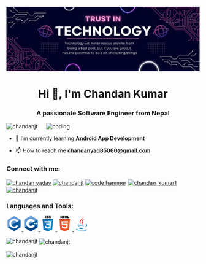 
![logo](https://github.com/chandanjt/chandanjt/blob/main/4.jpg)
<h1 align="center">Hi 👋, I'm Chandan Kumar</h1>
<h3 align="center">A passionate Software Engineer from Nepal</h3>
<img align="right"alt="coding"width="400"src="https://cdn.dribbble.com/users/1019864/screenshots/3079099/codeloop.gif">

<p align="left"> <img src="https://komarev.com/ghpvc/?username=chandanjt&label=Profile%20views&color=0e75b6&style=flat" alt="chandanjt" /> </p>

- 🌱 I’m currently learning **Android App Development**

- 📫 How to reach me **chandanyad85060@gmail.com**

<h3 align="left">Connect with me:</h3>
<p align="left">
<a href="https://linkedin.com/in/chandan yadav" target="blank"><img align="center" src="https://raw.githubusercontent.com/rahuldkjain/github-profile-readme-generator/master/src/images/icons/Social/linked-in-alt.svg" alt="chandan yadav" height="30" width="40" /></a>
<a href="https://fb.com/chandanjt" target="blank"><img align="center" src="https://raw.githubusercontent.com/rahuldkjain/github-profile-readme-generator/master/src/images/icons/Social/facebook.svg" alt="chandanjt" height="30" width="40" /></a>
<a href="https://www.youtube.com/@codehammer" target="blank"><img align="center" src="https://raw.githubusercontent.com/rahuldkjain/github-profile-readme-generator/master/src/images/icons/Social/youtube.svg" alt="code hammer" height="30" width="40" /></a>
<a href="https://www.leetcode.com/chandan_kumar1" target="blank"><img align="center" src="https://raw.githubusercontent.com/rahuldkjain/github-profile-readme-generator/master/src/images/icons/Social/leet-code.svg" alt="chandan_kumar1" height="30" width="40" /></a>
<a href="https://auth.geeksforgeeks.org/user/chandanjt" target="blank"><img align="center" src="https://raw.githubusercontent.com/rahuldkjain/github-profile-readme-generator/master/src/images/icons/Social/geeks-for-geeks.svg" alt="chandanjt" height="30" width="40" /></a>
</p>

<h3 align="left">Languages and Tools:</h3>
<p align="left"> <a href="https://www.cprogramming.com/" target="_blank" rel="noreferrer"> <img src="https://raw.githubusercontent.com/devicons/devicon/master/icons/c/c-original.svg" alt="c" width="40" height="40"/> </a> <a href="https://www.w3schools.com/cpp/" target="_blank" rel="noreferrer"> <img src="https://raw.githubusercontent.com/devicons/devicon/master/icons/cplusplus/cplusplus-original.svg" alt="cplusplus" width="40" height="40"/> </a> <a href="https://www.w3schools.com/css/" target="_blank" rel="noreferrer"> <img src="https://raw.githubusercontent.com/devicons/devicon/master/icons/css3/css3-original-wordmark.svg" alt="css3" width="40" height="40"/> </a> <a href="https://www.w3.org/html/" target="_blank" rel="noreferrer"> <img src="https://raw.githubusercontent.com/devicons/devicon/master/icons/html5/html5-original-wordmark.svg" alt="html5" width="40" height="40"/> </a> <a href="https://www.java.com" target="_blank" rel="noreferrer"> <img src="https://raw.githubusercontent.com/devicons/devicon/master/icons/java/java-original.svg" alt="java" width="40" height="40"/> </a> </p>

<p><img align="left" src="https://github-readme-stats.vercel.app/api/top-langs?username=chandanjt&show_icons=true&locale=en&layout=compact" alt="chandanjt" /></p>

<p>&nbsp;<img align="center" src="https://github-readme-stats.vercel.app/api?username=chandanjt&show_icons=true&locale=en" alt="chandanjt" /></p>

<p><img align="center" src="https://github-readme-streak-stats.herokuapp.com/?user=chandanjt&" alt="chandanjt" /></p>
